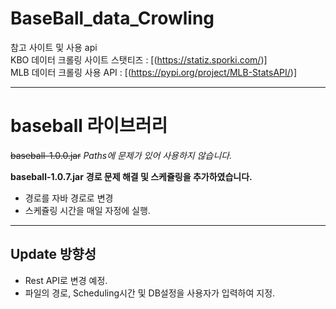 # BaseBall_data_Crowling

참고 사이트 및 사용 api   
KBO 데이터 크롤링 사이트 스탯티즈 :  [(https://statiz.sporki.com/)]   
MLB 데이터 크롤링 사용 API : [(https://pypi.org/project/MLB-StatsAPI/)]
***
# baseball 라이브러리
~~baseball-1.0.0.jar~~ *Paths에 문제가 있어 사용하지 않습니다.*

__baseball-1.0.7.jar__ __경로 문제 해결 및 스케쥴링을 추가하였습니다.__
* 경로를 자바 경로로 변경
* 스케쥴링 시간을 매일 자정에 실행.

***
## Update 방향성
* Rest API로 변경 예정.
* 파일의 경로, Scheduling시간 및 DB설정을 사용자가 입력하여 지정.
  

